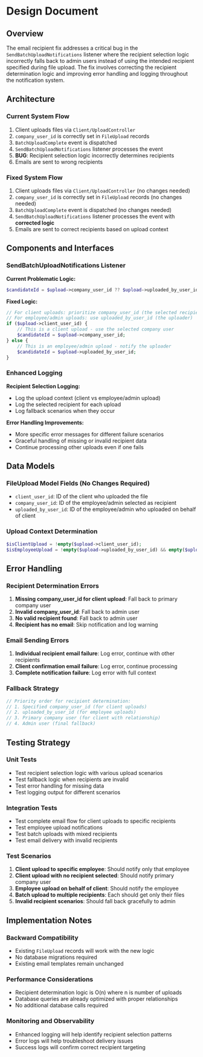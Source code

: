 # Design Document

## Overview

The email recipient fix addresses a critical bug in the `SendBatchUploadNotifications` listener where the recipient selection logic incorrectly falls back to admin users instead of using the intended recipient specified during file upload. The fix involves correcting the recipient determination logic and improving error handling and logging throughout the notification system.

## Architecture

### Current System Flow
1. Client uploads files via `Client/UploadController`
2. `company_user_id` is correctly set in `FileUpload` records
3. `BatchUploadComplete` event is dispatched
4. `SendBatchUploadNotifications` listener processes the event
5. **BUG**: Recipient selection logic incorrectly determines recipients
6. Emails are sent to wrong recipients

### Fixed System Flow
1. Client uploads files via `Client/UploadController` (no changes needed)
2. `company_user_id` is correctly set in `FileUpload` records (no changes needed)
3. `BatchUploadComplete` event is dispatched (no changes needed)
4. `SendBatchUploadNotifications` listener processes the event with **corrected logic**
5. Emails are sent to correct recipients based on upload context

## Components and Interfaces

### SendBatchUploadNotifications Listener

**Current Problematic Logic:**
```php
$candidateId = $upload->company_user_id ?? $upload->uploaded_by_user_id;
```

**Fixed Logic:**
```php
// For client uploads: prioritize company_user_id (the selected recipient)
// For employee/admin uploads: use uploaded_by_user_id (the uploader)
if ($upload->client_user_id) {
    // This is a client upload - use the selected company user
    $candidateId = $upload->company_user_id;
} else {
    // This is an employee/admin upload - notify the uploader
    $candidateId = $upload->uploaded_by_user_id;
}
```

### Enhanced Logging

**Recipient Selection Logging:**
- Log the upload context (client vs employee/admin upload)
- Log the selected recipient for each upload
- Log fallback scenarios when they occur

**Error Handling Improvements:**
- More specific error messages for different failure scenarios
- Graceful handling of missing or invalid recipient data
- Continue processing other uploads even if one fails

## Data Models

### FileUpload Model Fields (No Changes Required)
- `client_user_id`: ID of the client who uploaded the file
- `company_user_id`: ID of the employee/admin selected as recipient
- `uploaded_by_user_id`: ID of the employee/admin who uploaded on behalf of client

### Upload Context Determination
```php
$isClientUpload = !empty($upload->client_user_id);
$isEmployeeUpload = !empty($upload->uploaded_by_user_id) && empty($upload->client_user_id);
```

## Error Handling

### Recipient Determination Errors
1. **Missing company_user_id for client upload**: Fall back to primary company user
2. **Invalid company_user_id**: Fall back to admin user
3. **No valid recipient found**: Fall back to admin user
4. **Recipient has no email**: Skip notification and log warning

### Email Sending Errors
1. **Individual recipient email failure**: Log error, continue with other recipients
2. **Client confirmation email failure**: Log error, continue processing
3. **Complete notification failure**: Log error with full context

### Fallback Strategy
```php
// Priority order for recipient determination:
// 1. Specified company_user_id (for client uploads)
// 2. uploaded_by_user_id (for employee uploads)  
// 3. Primary company user (for client with relationship)
// 4. Admin user (final fallback)
```

## Testing Strategy

### Unit Tests
- Test recipient selection logic with various upload scenarios
- Test fallback logic when recipients are invalid
- Test error handling for missing data
- Test logging output for different scenarios

### Integration Tests
- Test complete email flow for client uploads to specific recipients
- Test employee upload notifications
- Test batch uploads with mixed recipients
- Test email delivery with invalid recipients

### Test Scenarios
1. **Client upload to specific employee**: Should notify only that employee
2. **Client upload with no recipient selected**: Should notify primary company user
3. **Employee upload on behalf of client**: Should notify the employee
4. **Batch upload to multiple recipients**: Each should get only their files
5. **Invalid recipient scenarios**: Should fall back gracefully to admin

## Implementation Notes

### Backward Compatibility
- Existing `FileUpload` records will work with the new logic
- No database migrations required
- Existing email templates remain unchanged

### Performance Considerations
- Recipient determination logic is O(n) where n is number of uploads
- Database queries are already optimized with proper relationships
- No additional database calls required

### Monitoring and Observability
- Enhanced logging will help identify recipient selection patterns
- Error logs will help troubleshoot delivery issues
- Success logs will confirm correct recipient targeting